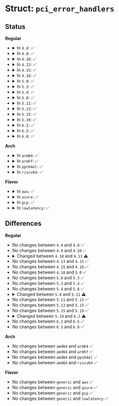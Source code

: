 # Struct: <code>pci_error_handlers</code>

## Status
<b>Regular</b>
<ul>
<li>
<details>
<summary>In <code>4.4</code>: ✅</summary>

```c
struct pci_error_handlers {
    pci_ers_result_t (*error_detected)(struct pci_dev *, enum pci_channel_state);
    pci_ers_result_t (*mmio_enabled)(struct pci_dev *);
    pci_ers_result_t (*link_reset)(struct pci_dev *);
    pci_ers_result_t (*slot_reset)(struct pci_dev *);
    void (*reset_notify)(struct pci_dev *, bool);
    void (*resume)(struct pci_dev *);
};
```
</details>
</li>
<li>
<details>
<summary>In <code>4.8</code>: ✅</summary>

```c
struct pci_error_handlers {
    pci_ers_result_t (*error_detected)(struct pci_dev *, enum pci_channel_state);
    pci_ers_result_t (*mmio_enabled)(struct pci_dev *);
    pci_ers_result_t (*link_reset)(struct pci_dev *);
    pci_ers_result_t (*slot_reset)(struct pci_dev *);
    void (*reset_notify)(struct pci_dev *, bool);
    void (*resume)(struct pci_dev *);
};
```
</details>
</li>
<li>
<details>
<summary>In <code>4.10</code>: ✅</summary>

```c
struct pci_error_handlers {
    pci_ers_result_t (*error_detected)(struct pci_dev *, enum pci_channel_state);
    pci_ers_result_t (*mmio_enabled)(struct pci_dev *);
    pci_ers_result_t (*link_reset)(struct pci_dev *);
    pci_ers_result_t (*slot_reset)(struct pci_dev *);
    void (*reset_notify)(struct pci_dev *, bool);
    void (*resume)(struct pci_dev *);
};
```
</details>
</li>
<li>
<details>
<summary>In <code>4.13</code>: ✅</summary>

```c
struct pci_error_handlers {
    pci_ers_result_t (*error_detected)(struct pci_dev *, enum pci_channel_state);
    pci_ers_result_t (*mmio_enabled)(struct pci_dev *);
    pci_ers_result_t (*slot_reset)(struct pci_dev *);
    void (*reset_prepare)(struct pci_dev *);
    void (*reset_done)(struct pci_dev *);
    void (*resume)(struct pci_dev *);
};
```
</details>
</li>
<li>
<details>
<summary>In <code>4.15</code>: ✅</summary>

```c
struct pci_error_handlers {
    pci_ers_result_t (*error_detected)(struct pci_dev *, enum pci_channel_state);
    pci_ers_result_t (*mmio_enabled)(struct pci_dev *);
    pci_ers_result_t (*slot_reset)(struct pci_dev *);
    void (*reset_prepare)(struct pci_dev *);
    void (*reset_done)(struct pci_dev *);
    void (*resume)(struct pci_dev *);
};
```
</details>
</li>
<li>
<details>
<summary>In <code>4.18</code>: ✅</summary>

```c
struct pci_error_handlers {
    pci_ers_result_t (*error_detected)(struct pci_dev *, enum pci_channel_state);
    pci_ers_result_t (*mmio_enabled)(struct pci_dev *);
    pci_ers_result_t (*slot_reset)(struct pci_dev *);
    void (*reset_prepare)(struct pci_dev *);
    void (*reset_done)(struct pci_dev *);
    void (*resume)(struct pci_dev *);
};
```
</details>
</li>
<li>
<details>
<summary>In <code>5.0</code>: ✅</summary>

```c
struct pci_error_handlers {
    pci_ers_result_t (*error_detected)(struct pci_dev *, enum pci_channel_state);
    pci_ers_result_t (*mmio_enabled)(struct pci_dev *);
    pci_ers_result_t (*slot_reset)(struct pci_dev *);
    void (*reset_prepare)(struct pci_dev *);
    void (*reset_done)(struct pci_dev *);
    void (*resume)(struct pci_dev *);
};
```
</details>
</li>
<li>
<details>
<summary>In <code>5.3</code>: ✅</summary>

```c
struct pci_error_handlers {
    pci_ers_result_t (*error_detected)(struct pci_dev *, enum pci_channel_state);
    pci_ers_result_t (*mmio_enabled)(struct pci_dev *);
    pci_ers_result_t (*slot_reset)(struct pci_dev *);
    void (*reset_prepare)(struct pci_dev *);
    void (*reset_done)(struct pci_dev *);
    void (*resume)(struct pci_dev *);
};
```
</details>
</li>
<li>
<details>
<summary>In <code>5.4</code>: ✅</summary>

```c
struct pci_error_handlers {
    pci_ers_result_t (*error_detected)(struct pci_dev *, enum pci_channel_state);
    pci_ers_result_t (*mmio_enabled)(struct pci_dev *);
    pci_ers_result_t (*slot_reset)(struct pci_dev *);
    void (*reset_prepare)(struct pci_dev *);
    void (*reset_done)(struct pci_dev *);
    void (*resume)(struct pci_dev *);
};
```
</details>
</li>
<li>
<details>
<summary>In <code>5.8</code>: ✅</summary>

```c
struct pci_error_handlers {
    pci_ers_result_t (*error_detected)(struct pci_dev *, enum pci_channel_state);
    pci_ers_result_t (*mmio_enabled)(struct pci_dev *);
    pci_ers_result_t (*slot_reset)(struct pci_dev *);
    void (*reset_prepare)(struct pci_dev *);
    void (*reset_done)(struct pci_dev *);
    void (*resume)(struct pci_dev *);
};
```
</details>
</li>
<li>
<details>
<summary>In <code>5.11</code>: ✅</summary>

```c
struct pci_error_handlers {
    pci_ers_result_t (*error_detected)(struct pci_dev *, pci_channel_state_t);
    pci_ers_result_t (*mmio_enabled)(struct pci_dev *);
    pci_ers_result_t (*slot_reset)(struct pci_dev *);
    void (*reset_prepare)(struct pci_dev *);
    void (*reset_done)(struct pci_dev *);
    void (*resume)(struct pci_dev *);
};
```
</details>
</li>
<li>
<details>
<summary>In <code>5.13</code>: ✅</summary>

```c
struct pci_error_handlers {
    pci_ers_result_t (*error_detected)(struct pci_dev *, pci_channel_state_t);
    pci_ers_result_t (*mmio_enabled)(struct pci_dev *);
    pci_ers_result_t (*slot_reset)(struct pci_dev *);
    void (*reset_prepare)(struct pci_dev *);
    void (*reset_done)(struct pci_dev *);
    void (*resume)(struct pci_dev *);
};
```
</details>
</li>
<li>
<details>
<summary>In <code>5.15</code>: ✅</summary>

```c
struct pci_error_handlers {
    pci_ers_result_t (*error_detected)(struct pci_dev *, pci_channel_state_t);
    pci_ers_result_t (*mmio_enabled)(struct pci_dev *);
    pci_ers_result_t (*slot_reset)(struct pci_dev *);
    void (*reset_prepare)(struct pci_dev *);
    void (*reset_done)(struct pci_dev *);
    void (*resume)(struct pci_dev *);
};
```
</details>
</li>
<li>
<details>
<summary>In <code>5.19</code>: ✅</summary>

```c
struct pci_error_handlers {
    pci_ers_result_t (*error_detected)(struct pci_dev *, pci_channel_state_t);
    pci_ers_result_t (*mmio_enabled)(struct pci_dev *);
    pci_ers_result_t (*slot_reset)(struct pci_dev *);
    void (*reset_prepare)(struct pci_dev *);
    void (*reset_done)(struct pci_dev *);
    void (*resume)(struct pci_dev *);
};
```
</details>
</li>
<li>
<details>
<summary>In <code>6.2</code>: ✅</summary>

```c
struct pci_error_handlers {
    pci_ers_result_t (*error_detected)(struct pci_dev *, pci_channel_state_t);
    pci_ers_result_t (*mmio_enabled)(struct pci_dev *);
    pci_ers_result_t (*slot_reset)(struct pci_dev *);
    void (*reset_prepare)(struct pci_dev *);
    void (*reset_done)(struct pci_dev *);
    void (*resume)(struct pci_dev *);
    void (*cor_error_detected)(struct pci_dev *);
};
```
</details>
</li>
<li>
<details>
<summary>In <code>6.5</code>: ✅</summary>

```c
struct pci_error_handlers {
    pci_ers_result_t (*error_detected)(struct pci_dev *, pci_channel_state_t);
    pci_ers_result_t (*mmio_enabled)(struct pci_dev *);
    pci_ers_result_t (*slot_reset)(struct pci_dev *);
    void (*reset_prepare)(struct pci_dev *);
    void (*reset_done)(struct pci_dev *);
    void (*resume)(struct pci_dev *);
    void (*cor_error_detected)(struct pci_dev *);
};
```
</details>
</li>
<li>
<details>
<summary>In <code>6.8</code>: ✅</summary>

```c
struct pci_error_handlers {
    pci_ers_result_t (*error_detected)(struct pci_dev *, pci_channel_state_t);
    pci_ers_result_t (*mmio_enabled)(struct pci_dev *);
    pci_ers_result_t (*slot_reset)(struct pci_dev *);
    void (*reset_prepare)(struct pci_dev *);
    void (*reset_done)(struct pci_dev *);
    void (*resume)(struct pci_dev *);
    void (*cor_error_detected)(struct pci_dev *);
};
```
</details>
</li>
</ul>
<b>Arch</b>
<ul>
<li>
<details>
<summary>In <code>arm64</code>: ✅</summary>

```c
struct pci_error_handlers {
    pci_ers_result_t (*error_detected)(struct pci_dev *, enum pci_channel_state);
    pci_ers_result_t (*mmio_enabled)(struct pci_dev *);
    pci_ers_result_t (*slot_reset)(struct pci_dev *);
    void (*reset_prepare)(struct pci_dev *);
    void (*reset_done)(struct pci_dev *);
    void (*resume)(struct pci_dev *);
};
```
</details>
</li>
<li>
<details>
<summary>In <code>armhf</code>: ✅</summary>

```c
struct pci_error_handlers {
    pci_ers_result_t (*error_detected)(struct pci_dev *, enum pci_channel_state);
    pci_ers_result_t (*mmio_enabled)(struct pci_dev *);
    pci_ers_result_t (*slot_reset)(struct pci_dev *);
    void (*reset_prepare)(struct pci_dev *);
    void (*reset_done)(struct pci_dev *);
    void (*resume)(struct pci_dev *);
};
```
</details>
</li>
<li>
<details>
<summary>In <code>ppc64el</code>: ✅</summary>

```c
struct pci_error_handlers {
    pci_ers_result_t (*error_detected)(struct pci_dev *, enum pci_channel_state);
    pci_ers_result_t (*mmio_enabled)(struct pci_dev *);
    pci_ers_result_t (*slot_reset)(struct pci_dev *);
    void (*reset_prepare)(struct pci_dev *);
    void (*reset_done)(struct pci_dev *);
    void (*resume)(struct pci_dev *);
};
```
</details>
</li>
<li>
<details>
<summary>In <code>riscv64</code>: ✅</summary>

```c
struct pci_error_handlers {
    pci_ers_result_t (*error_detected)(struct pci_dev *, enum pci_channel_state);
    pci_ers_result_t (*mmio_enabled)(struct pci_dev *);
    pci_ers_result_t (*slot_reset)(struct pci_dev *);
    void (*reset_prepare)(struct pci_dev *);
    void (*reset_done)(struct pci_dev *);
    void (*resume)(struct pci_dev *);
};
```
</details>
</li>
</ul>
<b>Flavor</b>
<ul>
<li>
<details>
<summary>In <code>aws</code>: ✅</summary>

```c
struct pci_error_handlers {
    pci_ers_result_t (*error_detected)(struct pci_dev *, enum pci_channel_state);
    pci_ers_result_t (*mmio_enabled)(struct pci_dev *);
    pci_ers_result_t (*slot_reset)(struct pci_dev *);
    void (*reset_prepare)(struct pci_dev *);
    void (*reset_done)(struct pci_dev *);
    void (*resume)(struct pci_dev *);
};
```
</details>
</li>
<li>
<details>
<summary>In <code>azure</code>: ✅</summary>

```c
struct pci_error_handlers {
    pci_ers_result_t (*error_detected)(struct pci_dev *, enum pci_channel_state);
    pci_ers_result_t (*mmio_enabled)(struct pci_dev *);
    pci_ers_result_t (*slot_reset)(struct pci_dev *);
    void (*reset_prepare)(struct pci_dev *);
    void (*reset_done)(struct pci_dev *);
    void (*resume)(struct pci_dev *);
};
```
</details>
</li>
<li>
<details>
<summary>In <code>gcp</code>: ✅</summary>

```c
struct pci_error_handlers {
    pci_ers_result_t (*error_detected)(struct pci_dev *, enum pci_channel_state);
    pci_ers_result_t (*mmio_enabled)(struct pci_dev *);
    pci_ers_result_t (*slot_reset)(struct pci_dev *);
    void (*reset_prepare)(struct pci_dev *);
    void (*reset_done)(struct pci_dev *);
    void (*resume)(struct pci_dev *);
};
```
</details>
</li>
<li>
<details>
<summary>In <code>lowlatency</code>: ✅</summary>

```c
struct pci_error_handlers {
    pci_ers_result_t (*error_detected)(struct pci_dev *, enum pci_channel_state);
    pci_ers_result_t (*mmio_enabled)(struct pci_dev *);
    pci_ers_result_t (*slot_reset)(struct pci_dev *);
    void (*reset_prepare)(struct pci_dev *);
    void (*reset_done)(struct pci_dev *);
    void (*resume)(struct pci_dev *);
};
```
</details>
</li>
</ul>

## Differences
<b>Regular</b>
<ul>
<li>
No changes between <code>4.4</code> and <code>4.8</code> ✅
</li>
<li>
No changes between <code>4.8</code> and <code>4.10</code> ✅
</li>
<li>
<details>
<summary>Changed between <code>4.10</code> and <code>4.13</code> ⚠️</summary>
<ul>
<li>
<b>Field added. </b>
<code>void (*reset_prepare)(struct pci_dev *)</code>
</li>
<li>
<b>Field added. </b>
<code>void (*reset_done)(struct pci_dev *)</code>
</li>
<li>
<b>Field removed. </b>
<code>pci_ers_result_t (*link_reset)(struct pci_dev *)</code>
</li>
<li>
<b>Field removed. </b>
<code>void (*reset_notify)(struct pci_dev *, bool)</code>
</li>
</ul>
</details>
</li>
<li>
No changes between <code>4.13</code> and <code>4.15</code> ✅
</li>
<li>
No changes between <code>4.15</code> and <code>4.18</code> ✅
</li>
<li>
No changes between <code>4.18</code> and <code>5.0</code> ✅
</li>
<li>
No changes between <code>5.0</code> and <code>5.3</code> ✅
</li>
<li>
No changes between <code>5.3</code> and <code>5.4</code> ✅
</li>
<li>
No changes between <code>5.4</code> and <code>5.8</code> ✅
</li>
<li>
<details>
<summary>Changed between <code>5.8</code> and <code>5.11</code> ⚠️</summary>
<ul>
<li>
<b>Field type changed. </b>
<code>pci_ers_result_t (*error_detected)(struct pci_dev *, enum pci_channel_state)</code> ➡️ <code>pci_ers_result_t (*error_detected)(struct pci_dev *, pci_channel_state_t)</code>
</li>
</ul>
</details>
</li>
<li>
No changes between <code>5.11</code> and <code>5.13</code> ✅
</li>
<li>
No changes between <code>5.13</code> and <code>5.15</code> ✅
</li>
<li>
No changes between <code>5.15</code> and <code>5.19</code> ✅
</li>
<li>
<details>
<summary>Changed between <code>5.19</code> and <code>6.2</code> ⚠️</summary>
<ul>
<li>
<b>Field added. </b>
<code>void (*cor_error_detected)(struct pci_dev *)</code>
</li>
</ul>
</details>
</li>
<li>
No changes between <code>6.2</code> and <code>6.5</code> ✅
</li>
<li>
No changes between <code>6.5</code> and <code>6.8</code> ✅
</li>
</ul>
<b>Arch</b>
<ul>
<li>
No changes between <code>amd64</code> and <code>arm64</code> ✅
</li>
<li>
No changes between <code>amd64</code> and <code>armhf</code> ✅
</li>
<li>
No changes between <code>amd64</code> and <code>ppc64el</code> ✅
</li>
<li>
No changes between <code>amd64</code> and <code>riscv64</code> ✅
</li>
</ul>
<b>Flavor</b>
<ul>
<li>
No changes between <code>generic</code> and <code>aws</code> ✅
</li>
<li>
No changes between <code>generic</code> and <code>azure</code> ✅
</li>
<li>
No changes between <code>generic</code> and <code>gcp</code> ✅
</li>
<li>
No changes between <code>generic</code> and <code>lowlatency</code> ✅
</li>
</ul>
